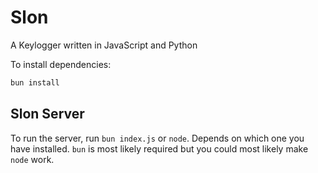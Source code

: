 # Slon

A Keylogger written in JavaScript and Python

To install dependencies:

```bash
bun install
```

## Slon Server

To run the server, run `bun index.js` or `node`. Depends on which one you have installed. `bun` is most likely required but you could most likely make `node` work.
